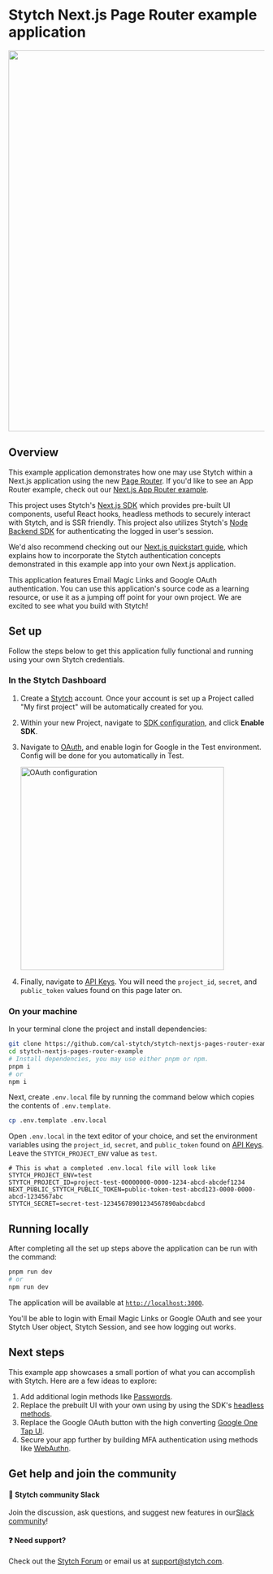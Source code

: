 # Stytch Next.js Page Router example application

<p align="center">
  <img src="https://user-images.githubusercontent.com/100632220/217049841-b9eeb72a-3e50-4074-839a-e64ee5d4a88c.png" width="750">
</p>

## Overview

This example application demonstrates how one may use Stytch within a Next.js application using the new [Page Router](https://nextjs.org/docs/pages). If you'd like to see an App Router example, check out our [Next.js App Router example](https://github.com/stytchauth/stytch-nextjs-app-router-example).

This project uses Stytch's [Next.js SDK](https://stytch.com/docs/sdks/javascript-sdk) which provides pre-built UI components, useful React hooks, headless methods to securely interact with Stytch, and is SSR friendly. This project also utilizes Stytch's [Node Backend SDK](https://www.npmjs.com/package/stytch) for authenticating the logged in user's session.

We'd also recommend checking out our [Next.js quickstart guide](https://stytch.com/docs/guides/quickstarts/nextjs), which explains how to incorporate the Stytch authentication concepts demonstrated in this example app into your own Next.js application.

This application features Email Magic Links and Google OAuth authentication. You can use this application's source code as a learning resource, or use it as a jumping off point for your own project. We are excited to see what you build with Stytch!

## Set up

Follow the steps below to get this application fully functional and running using your own Stytch credentials.

### In the Stytch Dashboard

1. Create a [Stytch](https://stytch.com/) account. Once your account is set up a Project called "My first project" will be automatically created for you.

2. Within your new Project, navigate to [SDK configuration](https://stytch.com/dashboard/sdk-configuration), and click **Enable SDK**.

3. Navigate to [OAuth](https://stytch.com/dashboard/oauth), and enable login for Google in the Test environment. Config will be done for you automatically in Test.

   <img width="400" alt="OAuth configuration" src="https://user-images.githubusercontent.com/100632220/217055674-a7dafc17-6ad3-492f-8dd2-92560d60dc00.png">

4. Finally, navigate to [API Keys](https://stytch.com/dashboard/api-keys). You will need the `project_id`, `secret`, and `public_token` values found on this page later on.

### On your machine

In your terminal clone the project and install dependencies:

```bash
git clone https://github.com/cal-stytch/stytch-nextjs-pages-router-example.git
cd stytch-nextjs-pages-router-example
# Install dependencies, you may use either pnpm or npm.
pnpm i
# or
npm i
```

Next, create `.env.local` file by running the command below which copies the contents of `.env.template`.

```bash
cp .env.template .env.local
```

Open `.env.local` in the text editor of your choice, and set the environment variables using the `project_id`, `secret`, and `public_token` found on [API Keys](https://stytch.com/dashboard/api-keys). Leave the `STYTCH_PROJECT_ENV` value as `test`.

```
# This is what a completed .env.local file will look like
STYTCH_PROJECT_ENV=test
STYTCH_PROJECT_ID=project-test-00000000-0000-1234-abcd-abcdef1234
NEXT_PUBLIC_STYTCH_PUBLIC_TOKEN=public-token-test-abcd123-0000-0000-abcd-1234567abc
STYTCH_SECRET=secret-test-12345678901234567890abcdabcd
```

## Running locally

After completing all the set up steps above the application can be run with the command:

```bash
pnpm run dev
# or
npm run dev
```

The application will be available at [`http://localhost:3000`](http://localhost:3000).

You'll be able to login with Email Magic Links or Google OAuth and see your Stytch User object, Stytch Session, and see how logging out works.

## Next steps

This example app showcases a small portion of what you can accomplish with Stytch. Here are a few ideas to explore:

1. Add additional login methods like [Passwords](https://stytch.com/docs/guides/passwords/sdk).
2. Replace the prebuilt UI with your own using by using the SDK's [headless methods](https://stytch.com/docs/sdks/javascript-sdk).
3. Replace the Google OAuth button with the high converting [Google One Tap UI](https://stytch.com/docs/guides/oauth/sdk).
4. Secure your app further by building MFA authentication using methods like [WebAuthn](https://stytch.com/docs/sdks/javascript-sdk/webauthn).

## Get help and join the community

#### :speech_balloon: Stytch community Slack

Join the discussion, ask questions, and suggest new features in our ​[Slack community](https://stytch.slack.com/join/shared_invite/zt-2f0fi1ruu-ub~HGouWRmPARM1MTwPESA)!

#### :question: Need support?

Check out the [Stytch Forum](https://forum.stytch.com/) or email us at [support@stytch.com](mailto:support@stytch.com).
